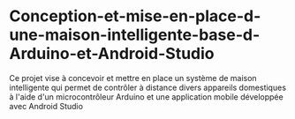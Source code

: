 # Conception-et-mise-en-place-d-une-maison-intelligente-base-d-Arduino-et-Android-Studio
Ce projet vise à concevoir et mettre en place un système de maison intelligente qui permet de contrôler à distance divers appareils domestiques à l'aide d'un microcontrôleur Arduino et une application mobile développée avec Android Studio
